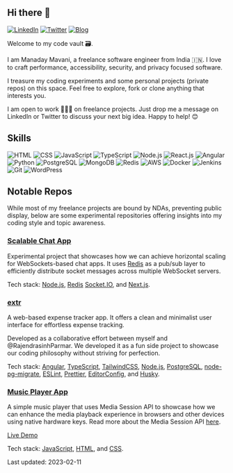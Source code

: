 ## Hi there 👋

[![LinkedIn](https://img.shields.io/badge/LinkedIn-manadaymavani-blue?logo=linkedin)](https://www.linkedin.com/in/manadaymavani)
 [![Twitter](https://img.shields.io/twitter/follow/ManadayM?style=social)](https://twitter.com/ManadayM) [![Blog](https://img.shields.io/badge/Blog-ManadayM.github.io-blue?logo=)](https://manadaym.github.io/) 

Welcome to my code vault 🗃. 

I am Manaday Mavani, a freelance software engineer from India 🇮🇳. I love to craft performance, accessibility, security, and privacy focused software. 

I treasure my coding experiments and some personal projects (private repos) on this space. Feel free to explore, fork or clone anything that interests you.

I am open to work 👨🏻‍💻 on freelance projects. Just drop me a message on LinkedIn or Twitter to discuss your next big idea. Happy to help! 😊

## Skills

![HTML](https://img.icons8.com/color/48/000000/html-5.png)
![CSS](https://img.icons8.com/color/48/000000/css3.png)
![JavaScript](https://img.icons8.com/color/48/000000/javascript.png)
![TypeScript](https://img.icons8.com/color/48/000000/typescript.png)
![Node.js](https://img.icons8.com/color/48/000000/nodejs.png)
![React.js](https://img.icons8.com/color/48/000000/react-native.png)
![Angular](https://img.icons8.com/color/48/000000/angularjs.png)
![Python](https://img.icons8.com/color/48/000000/python.png)
![PostgreSQL](https://img.icons8.com/?size=48&id=38561&format=png)
![MongoDB](https://img.icons8.com/color/48/000000/mongodb.png)
![Redis](https://img.icons8.com/color/48/000000/redis.png)
![AWS](https://img.icons8.com/color/48/000000/amazon-web-services.png)
![Docker](https://img.icons8.com/color/48/000000/docker.png)
![Jenkins](https://img.icons8.com/color/48/000000/jenkins.png)
![Git](https://img.icons8.com/color/48/000000/git.png)
![WordPress](https://img.icons8.com/color/48/000000/wordpress.png)

## Notable Repos

While most of my freelance projects are bound by NDAs, preventing public display, below are some experimental repositories offering insights into my coding style and topic awareness.

### [Scalable Chat App](https://github.com/ManadayM/scalable-chat-app)

Experimental project that showcases how we can achieve horizontal scaling for WebSockets-based chat apps. It uses [Redis](https://redis.io/) as a pub/sub layer to efficiently distribute socket messages across multiple WebSocket servers.

Tech stack: [Node.js](https://nodejs.org/), [Redis](https://redis.io/) [Socket.IO](https://socket.io/), and [Next.js](https://nextjs.org/).

### [extr](https://github.com/ManadayM/extr)

A web-based expense tracker app. It offers a clean and minimalist user interface for effortless expense tracking. 
  
Developed as a collaborative effort between myself and @RajendrasinhParmar. We developed it as a fun side project to showcase our coding philosophy without striving for perfection.

Tech stack: [Angular](https://angular.dev/), [TypeScript](https://www.typescriptlang.org/), [TailwindCSS](https://tailwindcss.com/), [Node.js](https://nodejs.org/), [PostgreSQL](https://www.postgresql.org/), [node-pg-migrate](https://salsita.github.io/node-pg-migrate/), [ESLint](https://eslint.org/), [Prettier](https://prettier.io/), [EditorConfig](https://editorconfig.org/), and [Husky](https://typicode.github.io/husky/#/).

### [Music Player App](https://github.com/ManadayM/media-session-api)

A simple music player that uses Media Session API to showcase how we can enhance the media playback experience in browsers and other devices using native hardware keys. Read more about the Media Session API [here](https://web.dev/articles/media-session).

[Live Demo](https://codepen.io/manadaym/full/mdrWwEo)

Tech stack: [JavaScript](), [HTML](), and [CSS]().

Last updated: 2023-02-11

<!--
**ManadayM/ManadayM** is a ✨ _special_ ✨ repository because its `README.md` (this file) appears on your GitHub profile.

Here are some ideas to get you started:

- 🔭 I’m currently working on ...
- 🌱 I’m currently learning ...
- 👯 I’m looking to collaborate on ...
- 🤔 I’m looking for help with ...
- 💬 Ask me about ...
- 📫 How to reach me: ...
- 😄 Pronouns: ...
- ⚡ Fun fact: ...
-->
